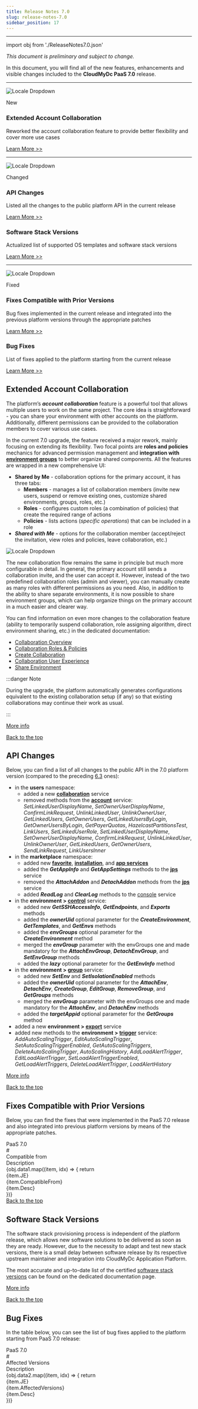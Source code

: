 ```yaml
---
title: Release Notes 7.0
slug: release-notes-7.0
sidebar_position: 17
---
```


---

import obj from './ReleaseNotes7.0.json'

_This document is preliminary and subject to change._

In this document, you will find all of the new features, enhancements and visible changes included to the **CloudMyDc PaaS 7.0** release.

<hr/>
<div style={{
        display: 'flex',
        padding: '10px 0 10px 0',
    }}>
    <div style={{
        width: '20%',
        display: 'flex',
        flexDirection: 'column',
        alignItems: 'center',
        padding: '20px',
        justifyContent: 'flex-start',
    }}>

![Locale Dropdown](./img/ReleaseNotes8.3/download.png)

New

</div>
    <div>
        <div style={{
            background: '#e4ffee',
            padding: '20px',
            margin: '10px 0',
        }}>
            <h3 style={{
                fontSize: '23px',
                fontWeight: '500',
        }}>Extended Account Collaboration</h3>
            <p>Reworked the account collaboration feature to provide better flexibility and cover more use cases</p>
            <div style={{
            display: 'flex',
            flexDirection: 'row-reverse',
        }}>
                <a href="/platform-overview/release-notes/release-notes-7.0#extended-account-collaboration">
                    Learn More >>
                </a>
            </div>
        </div>
    </div>

</div>

<hr/>

<div style={{
        display: 'flex',
        padding: '10px 0 10px 0',
    }}>
    <div style={{
        width: '20%',
        display: 'flex',
        flexDirection: 'column',
        alignItems: 'center',
        padding: '20px',
        justifyContent: 'flex-start',
    }}>

![Locale Dropdown](./img/ReleaseNotes8.3.2/download.png)

Changed

</div>
    <div style={{
        width:'100%',
    }}>
        <div style={{
            width:'100%',
            background: '#def6ff',
            padding: '20px',
            margin: '10px 0',
        }}>
            <h3 style={{
                fontSize: '23px',
                fontWeight: '500',
        }}>API Changes</h3>
            <p>Listed all the changes to the public platform API in the current release</p>
            <div style={{
            display: 'flex',
            flexDirection: 'row-reverse',
        }}>
                <a href="/platform-overview/release-notes/release-notes-7.0#api-changes">
                    Learn More >>
                </a>
            </div>
        </div>
        <div style={{
            background: '#def6ff',
            padding: '20px',
            margin: '10px 0',
        }}>
            <h3 style={{
                fontSize: '23px',
                fontWeight: '500',
        }}>Software Stack Versions</h3>
            <p>Actualized list of supported OS templates and software stack versions</p>
            <div style={{
            display: 'flex',
            flexDirection: 'row-reverse',
        }}>
                <a href="/platform-overview/release-notes/release-notes-7.0#software-stack-versions">
                    Learn More >>
                </a>
            </div>
        </div>
    </div>

</div>

<hr/>

<div style={{
        display: 'flex',
        padding: '10px 0 10px 0',
    }}>
    <div style={{
        width: '20%',
        display: 'flex',
        flexDirection: 'column',
        alignItems: 'center',
        padding: '20px',
        justifyContent: 'flex-start',
    }}>

![Locale Dropdown](<./img/ReleaseNotes8.3.2/download%20(1).png>)

Fixed

</div>
    <div>
        <div style={{
            background: '#fef6e6',
            padding: '20px',
            margin: '10px 0',
        }}>
            <h3 style={{
                fontSize: '23px',
                fontWeight: '500',
        }}>Fixes Compatible with Prior Versions</h3>
            <p>Bug fixes implemented in the current release and integrated into the previous platform versions through the appropriate patches</p>
            <div style={{
            display: 'flex',
            flexDirection: 'row-reverse',
        }}>
                <a href="/platform-overview/release-notes/release-notes-7.0#fixes-compatible-with-prior-versions">
                    Learn More >>
                </a>
            </div>
        </div>
        <div style={{
            background: '#fef6e6',
            padding: '20px',
            margin: '10px 0',
        }}>
            <h3 style={{
                fontSize: '23px',
                fontWeight: '500',
        }}>Bug Fixes</h3>
            <p>List of fixes applied to the platform starting from the current release</p>
            <div style={{
            display: 'flex',
            flexDirection: 'row-reverse',
        }}>
                <a href="/platform-overview/release-notes/release-notes-7.0#bug-fixes">
                    Learn More >>
                </a>
            </div>
        </div>
    </div>

</div>

## Extended Account Collaboration

The platform’s **_account collaboration_** feature is a powerful tool that allows multiple users to work on the same project. The core idea is straightforward - you can share your environment with other accounts on the platform. Additionally, different permissions can be provided to the collaboration members to cover various use cases.

In the current 7.0 upgrade, the feature received a major rework, mainly focusing on extending its flexibility. Two focal points are **roles and policies** mechanics for advanced permission management and **integration with [environment groups](/environment-management/environment-groups/overview)** to better organize shared components. All the features are wrapped in a new comprehensive UI:

- **Shared by Me** - collaboration options for the primary account, it has three tabs:
  - **Members** - manages a list of collaboration members (invite new users, suspend or remove existing ones, customize shared environments, groups, roles, etc.)
  - **Roles** - configures custom roles (a combination of policies) that create the required range of actions
  - **Policies** - lists actions (_specific operations_) that can be included in a role
- **_Shared with Me_** - options for the collaboration member (accept/reject the invitation, view roles and policies, leave collaboration, etc.)

<div style={{
    display:'flex',
    justifyContent: 'center',
    margin: '0 0 1rem 0'
}}>

![Locale Dropdown](./img/ReleaseNotes7.0/01-account-collaboration.png)

</div>

The new collaboration flow remains the same in principle but much more configurable in detail. In general, the primary account still sends a collaboration invite, and the user can accept it. However, instead of the two predefined collaboration roles (admin and viewer), you can manually create as many roles with different permissions as you need. Also, in addition to the ability to share separate environments, it is now possible to share environment groups, which can help organize things on the primary account in a much easier and clearer way.

You can find information on even more changes to the collaboration feature (ability to temporarily suspend collaboration, role assigning algorithm, direct environment sharing, etc.) in the dedicated documentation:

- [Collaboration Overview](/account-and-pricing/accounts-collaboration/collaboration-overview)
- [Collaboration Roles & Policies](/account-and-pricing/accounts-collaboration/collaboration-roles-policies)
- [Create Collaboration](/account-and-pricing/accounts-collaboration/create-collaboration)
- [Collaboration User Experience](/account-and-pricing/accounts-collaboration/collaboration-user-experience)
- [Share Environment](/environment-management/share-environment)

:::danger Note

During the upgrade, the platform automatically generates configurations equivalent to the existing collaboration setup (if any) so that existing collaborations may continue their work as usual.

:::

[More info](/account-and-pricing/accounts-collaboration/collaboration-overview)

<div style={{
        display: 'flex',
        flexDirection: 'row-reverse',
        padding: '10px 0',
    }}>
    <a href="/platform-overview/release-notes/release-notes-8.3#CloudMyDc-application-platform-83">
        Back to the top
    </a>
</div>

## API Changes

Below, you can find a list of all changes to the public API in the 7.0 platform version (compared to the preceding [6.3](https://cloudmydc.com/) ones):

- in the **users** namespace:
  - added a new **[collaboration](/account-and-pricing/accounts-collaboration/collaboration-overview)** service
  - removed methods from the **[account](https://docs.jelastic.com/api/#!/api/users.Account)** service: _SetLinkedUserDisplayName_, _SetOwnerUserDisplayName_, _ConfirmLinkRequest_, _UnlinkLinkedUser_, _UnlinkOwnerUser_, _GetLinkedUsers_, _GetOwnerUsers_, _GetLinkedUsersByLogin_, _GetOwnerUsersByLogin_, _GetPayerQuotas_, _HazelcastPartitionsTest_, _LinkUsers_, _SetLinkedUserRole_, _SetLinkedUserDisplayName_, _SetOwnerUserDisplayName_, _ConfirmLinkRequest_, _UnlinkLinkedUser_, _UnlinkOwnerUser_, _GetLinkedUsers_, _GetOwnerUsers_, _SendLinkRequest_, _LinkUsersInner_
- in the **marketplace** namespace:
  - added new **[favorite](https://docs.jelastic.com/api/#!/api/marketplace.Favorite)**, **[installation](https://docs.jelastic.com/api/#!/api/marketplace.Installation)**, and **[app services](https://docs.jelastic.com/api/#!/api/marketplace.App)**
  - added the **_GetAppInfo_** and **_GetAppSettings_** methods to the **[jps](https://docs.jelastic.com/api/#!/api/marketplace.JPS)** service
  - removed the **_AttachAddon_** and **_DetachAddon_** methods from the **[jps](https://docs.jelastic.com/api/#!/api/marketplace.JPS)** service
  - added **_ReadLog_** and **_ClearLog_** methods to the [console](https://docs.jelastic.com/api/#!/api/marketplace.Console) service
- in the **environment > [control](https://docs.jelastic.com/api/#!/api/environment.Control)** service:
  - added new **_GetSSHAccessInfo_**, **_GetEndpoints_**, and **_Exports_** methods
  - added the **_ownerUid_** optional parameter for the **_CreateEnvironment_**, **_GetTemplates_**, and **_GetEnvs_** methods
  - added the **_envGroups_** optional parameter for the **_CreateEnvironment_** method
  - merged the **_envGroup_** parameter with the envGroups one and made mandatory for the **_AttachEnvGroup_**, **_DetachEnvGroup_**, and **_SetEnvGroup_** methods
  - added the **_lazy_** optional parameter for the **_GetEnvInfo_** method
- in the **environment > [group](https://cloudmydc.com/)** service:
  - added new **_SetEnv_** and **_SetIsolationEnabled_** methods
  - added the **_ownerUid_** optional parameter for the **_AttachEnv_**, **_DetachEnv_**, **_CreateGroup_**, **_EditGroup_**, **_RemoveGroup_**, and **_GetGroups_** methods
  - merged the **_envGroup_** parameter with the envGroups one and made mandatory for the **_AttachEnv_**, and **_DetachEnv_** methods
  - added the **_targetAppid_** optional parameter for the **_GetGroups_** method
- added a new **environment > [export](https://docs.jelastic.com/api/#!/api/environment.Group)** service
- added new methods to the **environment > [trigger](https://docs.jelastic.com/api/#!/api/environment.Trigger)** service: _AddAutoScalingTrigger_, _EditAutoScalingTrigger_, _SetAutoScalingTriggerEnabled_, _GetAutoScalingTriggers_, _DeleteAutoScalingTrigger_, _AutoScalingHistory_, _AddLoadAlertTrigger_, _EditLoadAlertTrigger_, _SetLoadAlertTriggerEnabled_, _GetLoadAlertTriggers_, _DeleteLoadAlertTrigger_, _LoadAlertHistory_

[More info](https://cloudmydc.com/)

<div style={{
        display: 'flex',
        flexDirection: 'row-reverse',
        padding: '10px 0',
    }}>
    <a href="/platform-overview/release-notes/release-notes-8.3#CloudMyDc-application-platform-83">
        Back to the top
    </a>
</div>

## Fixes Compatible with Prior Versions

Below, you can find the fixes that were implemented in the PaaS 7.0 release and also integrated into previous platform versions by means of the appropriate patches.

<div style={{
        width: '100%',
        margin: '0 0 5rem 0',
        borderRadius: '7px',
        overflow: 'hidden',
    }} >
    <div style={{
        width: '100%',
        padding: '20px',
        height: '70px',
        border: '1px solid var(--ifm-toc-border-color)',
        display: 'flex', 
        alignItems: 'center', 
        justifyContent: 'center',
        fontWeight: '400',
        fontSize: '25px',
        color: 'var(--table-color-primary)',
        background: 'var(--table-bg-primary-t3)'
    }}>
PaaS 7.0
    </div>
    <div>
        <div style={{
            width: '100%',
            height: 'auto',
            border: '1px solid var(--ifm-toc-border-color)',
            display: 'grid', 
            fontWeight: '500',
            color: 'var(--table-color-primary)',
            background: 'var(--table-bg-primary-t2)', 
            gridTemplateColumns: '0.8fr 1fr 2fr',
            overflow: 'hidden',
        }}>
            <div style={{
                display: 'flex', 
                alignItems: 'center', 
                justifyContent: 'center',
                padding: '20px',
                wordBreak: 'break-all',
                borderRight: '1px solid var(--ifm-toc-border-color)',
            }}>
                #
            </div>
            <div style={{
                display: 'flex', 
                alignItems: 'center', 
                justifyContent: 'center',
                padding: '20px',
                borderRight: '1px solid var(--ifm-toc-border-color)',
                wordBreak: 'break-all'
            }}>
               Compatible from
            </div>
            <div style={{
                display: 'flex', 
                alignItems: 'center', 
                justifyContent: 'center',
                padding: '20px',
                borderRight: '1px solid var(--ifm-toc-border-color)',
                wordBreak: 'break-all'
            }}>
               Description
            </div> 
        </div>
        {obj.data1.map((item, idx) => {
            return <div style={{
            width: '100%',
            height: 'auto',
            border: '1px solid var(--ifm-toc-border-color)',
            display: 'grid', 
            gridTemplateColumns: '0.8fr 1fr 2fr',
            fontWeight: '400',
        }}>
            <div style={{
                padding: '20px',
                borderRight: '1px solid var(--ifm-toc-border-color)',
                background: 'var(--table-bg-primary-t1)',
                display: 'flex', 
                alignItems: 'center', 
                justifyContent: 'flex-start',
                wordBreak: 'break-all',
                padding: '20px',
            }}>
                {item.JE}
            </div>
            <div style={{
                display: 'flex', 
                alignItems: 'center', 
                justifyContent: 'center',
                padding: '20px',
                wordBreak: 'break-all'
            }}>
                    {item.CompatibleFrom}
            </div>
            <div style={{
                wordBreak: 'break-all',
                 padding: '20px',
            }}>
                {item.Desc}
            </div>
        </div>
        })}
    </div>
</div>

<div style={{
        display: 'flex',
        flexDirection: 'row-reverse',
        padding: '10px 0',
    }}>
    <a href="/platform-overview/release-notes/release-notes-8.3#CloudMyDc-application-platform-83">
        Back to the top
    </a>
</div>

## Software Stack Versions

The software stack provisioning process is independent of the platform release, which allows new software solutions to be delivered as soon as they are ready. However, due to the necessity to adapt and test new stack versions, there is a small delay between software release by its respective upstream maintainer and integration into CloudMyDc Application Platform.

The most accurate and up-to-date list of the certified [software stack versions](/quickstart/software-stack-versions) can be found on the dedicated documentation page.

[More info](/quickstart/software-stack-versions)

<div style={{
        display: 'flex',
        flexDirection: 'row-reverse',
        padding: '10px 0',
    }}>
    <a href="/platform-overview/release-notes/release-notes-8.3#CloudMyDc-application-platform-83">
        Back to the top
    </a>
</div>

## Bug Fixes

In the table below, you can see the list of bug fixes applied to the platform starting from PaaS 7.0 release:

<div style={{
        width: '100%',
        margin: '0 0 5rem 0',
        borderRadius: '7px',
        overflow: 'hidden',
    }} >
    <div style={{
        width: '100%',
        padding: '20px',
        height: '70px',
        border: '1px solid var(--ifm-toc-border-color)',
        display: 'flex', 
        alignItems: 'center', 
        justifyContent: 'center',
        fontWeight: '400',
        fontSize: '25px',
        color: 'var(--table-color-primary)',
        background: 'var(--table-bg-primary-t3)'
    }}>
       PaaS 7.0
    </div>
    <div>
        <div style={{
            width: '100%',
            height: 'auto',
            border: '1px solid var(--ifm-toc-border-color)',
            display: 'grid', 
            fontWeight: '500',
            color: 'var(--table-color-primary)',
            background: 'var(--table-bg-primary-t2)', 
            gridTemplateColumns: '0.8fr 1fr 2fr',
            overflow: 'hidden',
        }}>
            <div style={{
                display: 'flex', 
                alignItems: 'center', 
                justifyContent: 'center',
                padding: '20px',
                wordBreak: 'break-all',
                borderRight: '1px solid var(--ifm-toc-border-color)',
            }}>
                #
            </div>
            <div style={{
                display: 'flex', 
                alignItems: 'center', 
                justifyContent: 'center',
                padding: '20px',
                borderRight: '1px solid var(--ifm-toc-border-color)',
                wordBreak: 'break-all'
            }}>
               Affected Versions
            </div>
            <div style={{
                display: 'flex', 
                alignItems: 'center', 
                justifyContent: 'center',
                padding: '20px',
                borderRight: '1px solid var(--ifm-toc-border-color)',
                wordBreak: 'break-all'
            }}>
               Description
            </div> 
        </div>
        {obj.data2.map((item, idx) => {
            return <div style={{
            width: '100%',
            height: 'auto',
            border: '1px solid var(--ifm-toc-border-color)',
            display: 'grid', 
            gridTemplateColumns: '0.8fr 1fr 2fr',
            fontWeight: '400',
        }}>
            <div style={{
                padding: '20px',
                borderRight: '1px solid var(--ifm-toc-border-color)',
                background: 'var(--table-bg-primary-t1)',
                display: 'flex', 
                alignItems: 'center', 
                justifyContent: 'flex-start',
                wordBreak: 'break-all',
                padding: '20px',
            }}>
                {item.JE}
            </div>
            <div style={{
                display: 'flex', 
                alignItems: 'center', 
                justifyContent: 'center',
                padding: '20px',
                wordBreak: 'break-all'
            }}>
                {item.AffectedVersions}
            </div>
            <div style={{
                wordBreak: 'break-all',
                 padding: '20px',
            }}>
                {item.Desc}
            </div>
        </div>
        })}
    </div>
</div>
